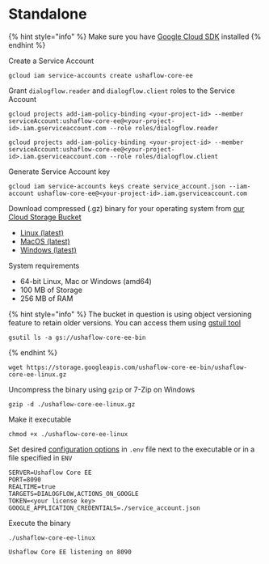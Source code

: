 # Standalone

{% hint style="info" %}
Make sure you have [Google Cloud SDK](https://cloud.google.com/sdk/docs) installed
{% endhint %}

Create a Service Account

```text
gcloud iam service-accounts create ushaflow-core-ee
```

Grant `dialogflow.reader` and `dialogflow.client` roles to the Service Account

```text
gcloud projects add-iam-policy-binding <your-project-id> --member serviceAccount:ushaflow-core-ee@<your-project-id>.iam.gserviceaccount.com --role roles/dialogflow.reader
```

```text
gcloud projects add-iam-policy-binding <your-project-id> --member serviceAccount:ushaflow-core-ee@<your-project-id>.iam.gserviceaccount.com --role roles/dialogflow.client
```

Generate Service Account key

```text
gcloud iam service-accounts keys create service_account.json --iam-account ushaflow-core-ee@<your-project-id>.iam.gserviceaccount.com
```

Download compressed \(.gz\) binary for your operating system from [our Cloud Storage Bucket](https://console.cloud.google.com/storage/browser/ushaflow-core-ee-bin)

* [Linux \(latest\)](https://storage.googleapis.com/ushaflow-core-ee-bin/ushaflow-core-ee-linux.gz)
* [MacOS \(latest\)](https://storage.googleapis.com/ushaflow-core-ee-bin/ushaflow-core-ee-macos.gz)
* [Windows \(latest\)](https://storage.googleapis.com/ushaflow-core-ee-bin/ushaflow-core-ee-win.exe.gz)

System requirements

* 64-bit Linux, Mac or Windows \(amd64\)
* 100 MB of Storage
* 256 MB of RAM

{% hint style="info" %}
The bucket in question is using object versioning feature to retain older versions. You can access them using [gstuil tool](https://cloud.google.com/storage/docs/gsutil)

```text
gsutil ls -a gs://ushaflow-core-ee-bin
```
{% endhint %}

```text
wget https://storage.googleapis.com/ushaflow-core-ee-bin/ushaflow-core-ee-linux.gz
```

Uncompress the binary using `gzip` or 7-Zip on Windows

```text
gzip -d ./ushaflow-core-ee-linux.gz
```

Make it executable

```text
chmod +x ./ushaflow-core-ee-linux
```

Set desired [configuration options](../configuration/) in `.env` file next to the executable or in a file specified in `ENV` 

```text
SERVER=Ushaflow Core EE
PORT=8090
REALTIME=true
TARGETS=DIALOGFLOW,ACTIONS_ON_GOOGLE
TOKEN=<your license key>
GOOGLE_APPLICATION_CREDENTIALS=./service_account.json
```

Execute the binary

```text
./ushaflow-core-ee-linux
```

```text
Ushaflow Core EE listening on 8090
```


